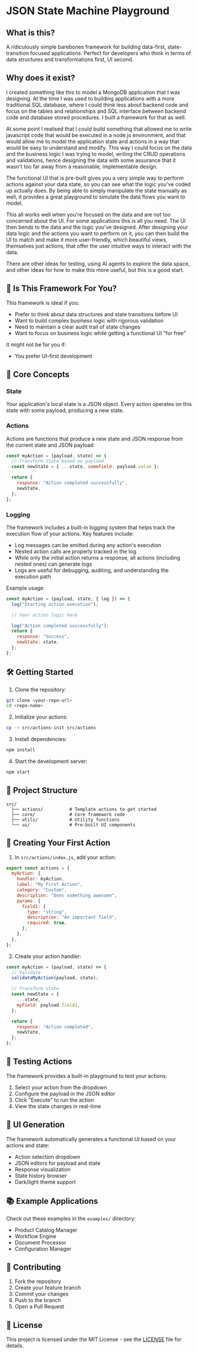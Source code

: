 # JSON State Machine Playground

## What is this?

A ridiculously simple barebones framework for building data-first, state-transition focused applications. Perfect for developers who think in terms of data structures and transformations first, UI second.

## Why does it exist?

I created something like this to model a MongoDB application that I was designing. At the time I was used to building applications with a more traditional SQL database, where I could think less about backend code and focus on the tables and relationships and SQL interface between backend code and database stored procedures. I built a framework for that as well.

At some point I realised that I could build something that allowed me to write javascript code that would be executed in a node.js environment, and that would allow me to model the application state and actions in a way that would be easy to understand and modify. This way I could focus on the data and the business logic I was trying to model, writing the CRUD operations and validations, hence designing the data with some assurance that it wasn't too far away from a reasonable, implementable design.

The functional UI that is pre-built gives you a very simple way to perform actions against your data state, so you can see what the logic you've coded up actually does. By being able to simply manipulate the state manually as well, it provides a great playground to simulate the data flows you want to model.

This all works well when you're focused on the data and are not too concerned about the UI. For some applications this is all you need. The UI then bends to the data and the logic you've designed. After designing your data logic and the actions you want to perform on it, you can then build the UI to match and make it more user-friendly, which beautiful views, themselves just actions, that offer the user intuitive ways to interact with the data.

There are other ideas for testing, using AI agents to explore the data space, and other ideas for how to make this more useful, but this is a good start.

## 🤔 Is This Framework For You?

This framework is ideal if you:

- Prefer to think about data structures and state transitions before UI
- Want to build complex business logic with rigorous validation
- Need to maintain a clear audit trail of state changes
- Want to focus on business logic while getting a functional UI "for free"

It might not be for you if:

- You prefer UI-first development

## 🚀 Core Concepts

### State

Your application's local state is a JSON object. Every action operates on this state with some payload, producing a new state.

### Actions

Actions are functions that produce a new state and JSON response from the current state and JSON payload:

```javascript
const myAction = (payload, state) => {
  // Transform state based on payload
  const newState = { ...state, someField: payload.value };

  return {
    response: "Action completed successfully",
    newState,
  };
};
```

### Logging

The framework includes a built-in logging system that helps track the execution flow of your actions. Key features include:

- Log messages can be emitted during any action's execution
- Nested action calls are properly tracked in the log
- While only the initial action returns a response, all actions (including nested ones) can generate logs
- Logs are useful for debugging, auditing, and understanding the execution path

Example usage:

```javascript
const myAction = (payload, state, { log }) => {
  log("Starting action execution");

  // Your action logic here

  log("Action completed successfully");
  return {
    response: "Success",
    newState: state,
  };
};
```

## 🛠️ Getting Started

1. Clone the repository:

```bash
git clone <your-repo-url>
cd <repo-name>
```

2. Initialize your actions:

```bash
cp -r src/actions-init src/actions
```

3. Install dependencies:

```bash
npm install
```

4. Start the development server:

```bash
npm start
```

## 📁 Project Structure

```
src/
  ├── actions/          # Template actions to get started
  ├── core/             # Core framework code
  ├── utils/            # Utility functions
  └── ui/               # Pre-built UI components
```

## 🎯 Creating Your First Action

1. In `src/actions/index.js`, add your action:

```javascript
export const actions = {
  myAction: {
    handler: myAction,
    label: "My First Action",
    category: "Custom",
    description: "Does something awesome",
    params: {
      field1: {
        type: "string",
        description: "An important field",
        required: true,
      },
    },
  },
};
```

2. Create your action handler:

```javascript
const myAction = (payload, state) => {
  // Validate
  validateMyAction(payload, state);

  // Transform state
  const newState = {
    ...state,
    myField: payload.field1,
  };

  return {
    response: "Action completed",
    newState,
  };
};
```

## 🧪 Testing Actions

The framework provides a built-in playground to test your actions:

1. Select your action from the dropdown
2. Configure the payload in the JSON editor
3. Click "Execute" to run the action
4. View the state changes in real-time

## 🎨 UI Generation

The framework automatically generates a functional UI based on your actions and state:

- Action selection dropdown
- JSON editors for payload and state
- Response visualization
- State history browser
- Dark/light theme support

## 📚 Example Applications

Check out these examples in the `examples/` directory:

- Product Catalog Manager
- Workflow Engine
- Document Processor
- Configuration Manager

## 🤝 Contributing

1. Fork the repository
2. Create your feature branch
3. Commit your changes
4. Push to the branch
5. Open a Pull Request

## 📝 License

This project is licensed under the MIT License - see the [LICENSE](LICENSE) file for details.
